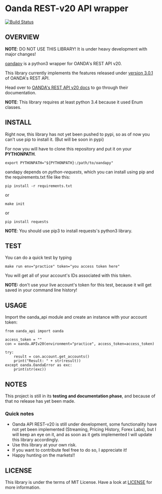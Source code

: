 Oanda REST-v20 API wrapper
==========================

[![Build Status](https://travis-ci.org/gustavooferreira/oandapy.svg?branch=master)](https://travis-ci.org/gustavooferreira/oandapy)


OVERVIEW
--------

__NOTE__: DO NOT USE THIS LIBRARY! It is under heavy development with major changes!

[oandapy](https://github.com/gustavooferreira/oandapy) is a python3 wrapper for OANDA's REST API v20.

This library currently implements the features released under [version 3.0.1](http://developer.oanda.com/rest-live-v20/release-notes/) of OANDA's REST API.

Head over to [OANDA's REST API v20 docs](http://developer.oanda.com/rest-live-v20/introduction/) to go through their documentation.

__NOTE__: This library requires at least python 3.4 because it used Enum classes.

INSTALL
-------

Right now, this library has not yet been pushed to pypi, so as of now you can't use pip to install it. (But will be soon in pypi)

For now you will have to clone this repository and put it on your __PYTHONPATH__.
```
export PYTHONPATH="${PYTHONPATH}:/path/to/oandapy"
```

oandapy depends on _python-requests_, which you can install using pip and the requirements.txt file like this:
```
pip install -r requirements.txt
```
or
```
make init
```
or
```
pip install requests
```

__NOTE__: You should use pip3 to install requests's python3 library.

TEST
----

You can do a quick test by typing

```
make run env="practice" token="you access token here"
```

You will get all of your account's IDs associated with this token.

__NOTE:__ don't use your live account's token for this test, because it will get saved in your command line history!


USAGE
-----

Import the oanda_api module and create an instance with your account token:
```
from oanda_api import oanda

access_token = ""
con = oanda.APIv20(environment="practice", access_token=access_token)

try:
    result = con.account.get_accounts()
    print("Result: " + str(result))
except oanda.OandaError as exc:
    print(str(exc))
```

NOTES
-----

This project is still in its __testing and documentation phase__, and because of that no release has yet been made.

### Quick notes

* Oanda API REST-v20 is still under development, some functionality have not yet been implemented (Streaming, Pricing History, Forex Labs), but I will keep an eye on it, and as soon as it gets implemented I will update this library accordingly.
* Use this library at your own risk.
* If you want to contribute feel free to do so, I appreciate it!
* Happy hunting on the markets!!

LICENSE
-------

This library is under the terms of MIT License. Have a look at [LICENSE](https://github.com/gustavooferreira/oandapy/blob/master/LICENCE.md) for more information.
